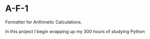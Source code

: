 # A-F-1
Formatter for Arithmetic Calculations.


In this project I begin wrapping up my 300 hours of studying Python
